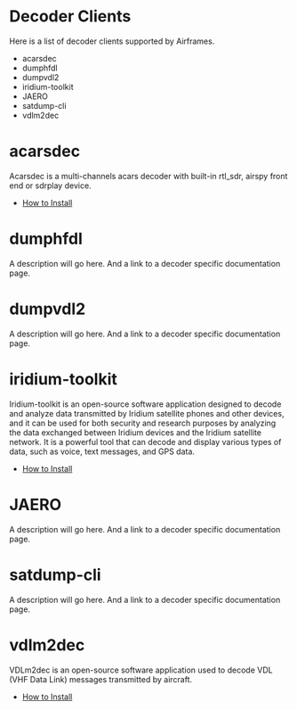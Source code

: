 # Decoder Clients

Here is a list of decoder clients supported by Airframes.

* acarsdec
* dumphfdl
* dumpvdl2
* iridium-toolkit
* JAERO
* satdump-cli
* vdlm2dec

# acarsdec

Acarsdec is a multi-channels acars decoder with built-in rtl_sdr, airspy front end or sdrplay device.

- [How to Install](install-acarsdec.md)

# dumphfdl

A description will go here. And a link to a decoder specific documentation page.

# dumpvdl2

A description will go here. And a link to a decoder specific documentation page.

# iridium-toolkit

Iridium-toolkit is an open-source software application designed to decode and analyze data transmitted by Iridium satellite phones and other devices, and it can be used for both security and research purposes by analyzing the data exchanged between Iridium devices and the Iridium satellite network. It is a powerful tool that can decode and display various types of data, such as voice, text messages, and GPS data.

- [How to Install](install-iridium-toolkit.md)

# JAERO

A description will go here. And a link to a decoder specific documentation page.

# satdump-cli

A description will go here. And a link to a decoder specific documentation page.

# vdlm2dec

VDLm2dec is an open-source software application used to decode VDL (VHF Data Link) messages transmitted by aircraft.

- [How to Install](install-vdlm2dec)

